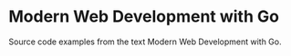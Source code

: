 # Modern Web Development with Go

Source code examples from the text Modern Web Development with Go.
